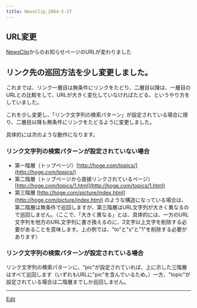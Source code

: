 ```yaml
---
title: NewsClip_2004-5-27
---
```


## URL変更

[NewsClip](/NewsClip)からのお知らせページのURLが変わりました


## リンク先の巡回方法を少し変更しました。

これまでは、リンク一層目は無条件にリンクをたどり、二層目以降は、一層目のURLとの比較をして、URLが大きく変化していなければたどる、というやり方をしていました。



これを少し変更し、「リンク文字列の検索パターン」が設定されている場合に限り、二層目以降も無条件にリンクをたどるように変更しました。



具体的には次のような動作になります。


### リンク文字列の検索パターンが設定されていない場合

* 第一階層（トップページ）[http://hoge.com/topics/](http://hoge.com/topics/)
* 第二階層（トップページから直接リンクされているページ）[http://hoge.com/topics/1.html](http://hoge.com/topics/1.html)
* 第三階層 [http://hoge.com/picture/index.html](http://hoge.com/picture/index.html)
のような構造になっている場合は、第二階層は無条件で巡回しますが、第三階層はURL文字列が大きく異なるので巡回しません。（ここで、「大きく異なる」とは、具体的には、一方のURL文字列を他方のURL文字列に書き換えるのに、3文字以上文字を削除する必要があることを意味します。上の例では、"to"と"s"と"1"を削除する必要があります）




### リンク文字列の検索パターンが設定されている場合

リンク文字列の検索パターンに、"pic"が設定されていれば、上に示した三階層はすべて巡回します（いずれもURLに"pic"を含んでいるため。）一方、"topic"が設定されている場合は二階層までしか巡回しません。

<!--  -->






----
[Edit](https://github.com/vitroid/vitroid.github.io/edit/master/MD/NewsClip_2004-5-27.md)
